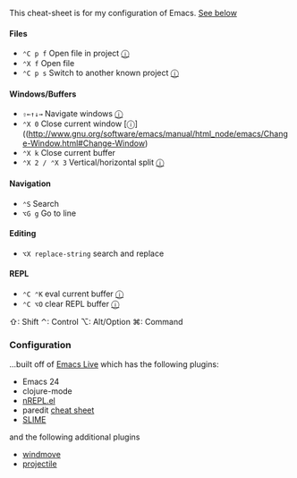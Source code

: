 This cheat-sheet is for my configuration of Emacs.  [See below](#configuration)

#### Files

* `⌃C p f` Open file in project [ⓘ](https://github.com/bbatsov/projectile)
* `⌃X f` Open file
* `⌃C p s` Switch to another known project [ⓘ](https://github.com/bbatsov/projectile)

#### Windows/Buffers

* `⇧←↑↓→` Navigate windows [ⓘ](http://www.emacswiki.org/emacs/WindMove)
* `⌃X 0` Close current window [ⓘ]((http://www.gnu.org/software/emacs/manual/html_node/emacs/Change-Window.html#Change-Window)
* `⌃X k` Close current buffer
* `⌃X 2 / ⌃X 3` Vertical/horizontal split [ⓘ](http://www.gnu.org/software/emacs/manual/html_node/emacs/Split-Window.html#Split-Window)

#### Navigation

* `⌃S` Search
* `⌥G g` Go to line

#### Editing

* `⌥X replace-string` search and replace

#### REPL

* `⌃C ⌃K` eval current buffer [ⓘ](https://github.com/clojure-emacs/nrepl.el)
* `⌃C ⌥O` clear REPL buffer [ⓘ](https://github.com/clojure-emacs/nrepl.el)



⇧: Shift
⌃: Control
⌥: Alt/Option
⌘: Command

### Configuration

...built off of [Emacs Live](https://github.com/overtone/emacs-live) which has the following plugins:

* Emacs 24
* clojure-mode
* [nREPL.el](https://github.com/clojure-emacs/nrepl.el)
* paredit [cheat sheet](http://www.emacswiki.org/emacs/PareditCheatsheet)
* [SLIME](http://common-lisp.net/project/slime/)

and the following additional plugins

* [windmove](http://www.emacswiki.org/emacs/WindMove)
* [projectile](https://github.com/bbatsov/projectile)
